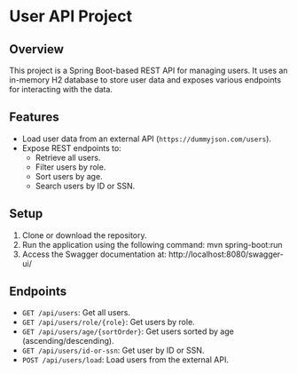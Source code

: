 # User API Project

## Overview
This project is a Spring Boot-based REST API for managing users. It uses an in-memory H2 database to store user data and exposes various endpoints for interacting with the data.

## Features
- Load user data from an external API (`https://dummyjson.com/users`).
- Expose REST endpoints to:
  - Retrieve all users.
  - Filter users by role.
  - Sort users by age.
  - Search users by ID or SSN.

## Setup
1. Clone or download the repository.
2. Run the application using the following command:
mvn spring-boot:run
3. Access the Swagger documentation at:
http://localhost:8080/swagger-ui/
## Endpoints
- `GET /api/users`: Get all users.
- `GET /api/users/role/{role}`: Get users by role.
- `GET /api/users/age/{sortOrder}`: Get users sorted by age (ascending/descending).
- `GET /api/users/id-or-ssn`: Get user by ID or SSN.
- `POST /api/users/load`: Load users from the external API.